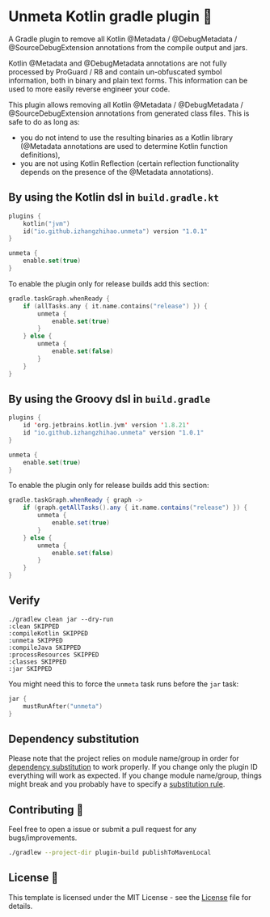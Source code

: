 # Unmeta Kotlin gradle plugin 🐘

A Gradle plugin to remove all Kotlin @Metadata / @DebugMetadata / @SourceDebugExtension annotations from the compile output and jars.

Kotlin @Metadata and @DebugMetadata annotations are not fully processed by ProGuard / R8 and contain un-obfuscated symbol information, both in binary and plain text forms. This information can be used to more easily reverse engineer your code.

This plugin allows removing all Kotlin @Metadata / @DebugMetadata / @SourceDebugExtension annotations from generated class files. This is safe to do as long as:

* you do not intend to use the resulting binaries as a Kotlin library (@Metadata annotations are used to determine Kotlin function definitions),
* you are not using Kotlin Reflection (certain reflection functionality depends on the presence of the @Metadata annotations).

## By using the Kotlin dsl in `build.gradle.kt`

```kotlin
plugins {
    kotlin("jvm")
    id("io.github.izhangzhihao.unmeta") version "1.0.1"
}

unmeta {
    enable.set(true)
}
```

To enable the plugin only for release builds add this section:

```kotlin
gradle.taskGraph.whenReady {
    if (allTasks.any { it.name.contains("release") }) {
        unmeta {
            enable.set(true)
        }
    } else {
        unmeta {
            enable.set(false)
        }
    }
}
```

## By using the Groovy dsl in `build.gradle`

```kotlin
plugins {
    id 'org.jetbrains.kotlin.jvm' version '1.8.21'
    id "io.github.izhangzhihao.unmeta" version "1.0.1"
}

unmeta {
    enable.set(true)
}
```

To enable the plugin only for release builds add this section:

```groovy
gradle.taskGraph.whenReady { graph ->
    if (graph.getAllTasks().any { it.name.contains("release") }) {
        unmeta {
            enable.set(true)
        }
    } else {
        unmeta {
            enable.set(false)
        }
    }
}
```

## Verify

```
./gradlew clean jar --dry-run
:clean SKIPPED
:compileKotlin SKIPPED
:unmeta SKIPPED
:compileJava SKIPPED
:processResources SKIPPED
:classes SKIPPED
:jar SKIPPED
```

You might need this to force the `unmeta` task runs before the `jar` task:

```kotlin
jar {
    mustRunAfter("unmeta")
}
```

## Dependency substitution

Please note that the project relies on module name/group in order for [dependency substitution](https://docs.gradle.org/current/userguide/resolution_rules.html#sec:dependency_substitution_rules) to work properly. If you change only the plugin ID everything will work as expected. If you change module name/group, things might break and you probably have to specify a [substitution rule](https://docs.gradle.org/current/userguide/resolution_rules.html#sub:project_to_module_substitution).


## Contributing 🤝

Feel free to open a issue or submit a pull request for any bugs/improvements.

```bash
./gradlew --project-dir plugin-build publishToMavenLocal
```

## License 📄

This template is licensed under the MIT License - see the [License](License) file for details.
